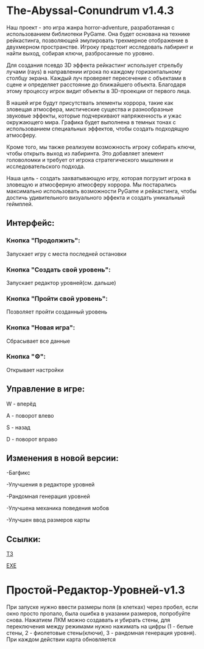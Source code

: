 # The-Abyssal-Conundrum v1.4.3

Наш проект - это игра жанра horror-adventure, разработанная с использованием библиотеки PyGame. Она будет основана на технике рейкастинга, позволяющей эмулировать трехмерное отображение в двухмерном пространстве. Игроку предстоит исследовать лабиринт и найти выход, собирая ключи, разбросанные по уровню.

Для создания псевдо 3D эффекта рейкастинг использует стрельбу лучами (rays) в направлении игрока по каждому горизонтальному столбцу экрана. Каждый луч проверяет пересечение с объектами в сцене и определяет расстояние до ближайшего объекта. Благодаря этому процессу игрок видит объекты в 3D-проекции от первого лица.

В нашей игре будут присутствать элементы хоррора, такие как зловещая атмосфера, мистические существа и разнообразные звуковые эффекты, которые подчеркивают напряженность и ужас окружающего мира. Графика будет выполнена в темных тонах с использованием специальных эффектов, чтобы создать подходящую атмосферу.

Кроме того, мы также реализуем возможность игроку собирать ключи, чтобы открыть выход из лабиринта. Это добавляет элемент головоломки и требует от игрока стратегического мышления и исследовательского подхода.

Наша цель - создать захватывающую игру, которая погрузит игрока в зловещую и атмосферную атмосферу хоррора. Мы постарались максимально использовать возможности PyGame и рейкастинга, чтобы достичь удивительного визуального эффекта и создать уникальный геймплей.





## Интерфейс:

### Кнопка "Продолжить":

Запускает игру с места последней остановки 

### Кнопка "Создать свой уровень":

Запускает редактор уровней(см. дальше)

### Кнопка "Пройти свой уровень":

Позволяет пройти созданный уровень

### Кнопка "Новая игра":

Сбрасывает все данные

### Кнопка "⚙️":

Открывает настройки



## Управление в игре:

W - вперёд

A - поворот влево

S - назад

D - поворот вправо





## Изменения в новой версии:

-Багфикс

-Улучшения в редакторе уровней

-Рандомная генерация уровней

-Улучшена механика поведения мобов

-Улучшен ввод размеров карты





## Ссылки:

[ТЗ](https://drive.google.com/file/d/1xODTfngfSECFaphNRwCinq4V2_vXJDQq/view?usp=sharing)

[EXE](https://drive.google.com/drive/folders/1FhzBg6NqdxowV16d_yx2502rqJ6rzDvJ?usp=drive_link)



# Простой-Редактор-Уровней-v1.3

При запуске нужно ввести размеры поля (в клетках) через пробел, если окно просто пропало, была ошибка в указании размеров, попробуйте снова. Нажатием ЛКМ можно создавать и убирать стены, для переключения между режимами нужно нажимать на цифры (1 - белые стены, 2 - фиолетовые стены(ключи), 3 - рандомная генерация уровня). При каждом действии карта обновляется


